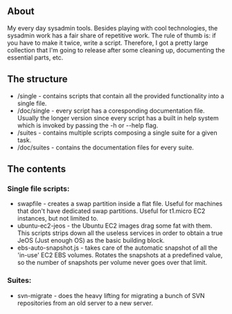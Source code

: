 ## About

My every day sysadmin tools. Besides playing with cool technologies, the sysadmin work has a fair share of repetitive work. The rule of thumb is: if you have to make it twice, write a script. Therefore, I got a pretty large collection that I'm going to release after some cleaning up, documenting the essential parts, etc.

## The structure

 * /single - contains scripts that contain all the provided functionality into a single file.
 * /doc/single - every script has a coresponding documentation file. Usually the longer version since every script has a built in help system which is invoked by passing the -h or --help flag.
 * /suites - contains multiple scripts composing a single suite for a given task.
 * /doc/suites - contains the documentation files for every suite.

## The contents

### Single file scripts:

 * swapfile - creates a swap partition inside a flat file. Useful for machines that don't have dedicated swap partitions. Useful for t1.micro EC2 instances, but not limited to.
 * ubuntu-ec2-jeos - the Ubuntu EC2 images drag some fat with them. This scripts strips down all the useless services in order to obtain a true JeOS (Just enough OS) as the basic building block.
 * ebs-auto-snapshot.js - takes care of the automatic snapshot of all the 'in-use' EC2 EBS volumes. Rotates the snapshots at a predefined value, so the number of snapshots per volume never goes over that limit.

### Suites:

 * svn-migrate - does the heavy lifting for migrating a bunch of SVN repositories from an old server to a new server.

